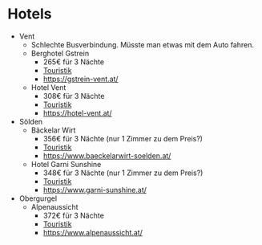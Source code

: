 # Hotels

* Vent
    * Schlechte Busverbindung. Müsste man etwas mit dem Auto fahren.
	* Berghotel Gstrein 
        * 265€ für 3 Nächte
		* [Touristik](https://www.oetztal.com/de/unterkuenfte/hotels/berghotel-gstrein.ad-1461.html?dateFrom=07-09-2024&dateTo=10-09-2024&search-unit-type-0=All&search-unit-adults-0=1&search-unit-children-0=0&search-unit-type-1=All&search-unit-adults-1=1&search-unit-children-1=0#trSource=suchen_direkt&dateFrom=07-09-2024&dateTo=10-09-2024&search-unit-type-0=All&search-unit-adults-0=1&search-unit-children-0=0&search-unit-type-1=All&search-unit-adults-1=1&search-unit-children-1=0&rangeIds=region-24&rangeType=TO&mealCode=HB&accSearchRegion=24&accSearchExpandedRegion=24&page=1&size=10&totalMinPrice=265.00&totalMaxPrice=391.00&location=fe62b24a-5fc3-415b-8909-f7e022750ff5;38429dda-1022-4f98-a189-412e6b244984;917e42be-b510-4f39-89b9-68f33aa263a2&requestId=8c1f2eae-49e0-4a82-9655-c9d103688798)
		* https://gstrein-vent.at/
	* Hotel Vent 
        * 308€ für 3 Nächte
		* [Touristik](https://www.oetztal.com/de/unterkuenfte/hotels/hotel-vent.ad-1446.html?dateFrom=07-09-2024&dateTo=10-09-2024&search-unit-type-0=All&search-unit-adults-0=1&search-unit-children-0=0&search-unit-type-1=All&search-unit-adults-1=1&search-unit-children-1=0#trSource=suchen_direkt&dateFrom=07-09-2024&dateTo=10-09-2024&search-unit-type-0=All&search-unit-adults-0=1&search-unit-children-0=0&search-unit-type-1=All&search-unit-adults-1=1&search-unit-children-1=0&rangeIds=region-24&rangeType=TO&mealCode=HB&accSearchRegion=24&accSearchExpandedRegion=24&page=1&size=10&totalMinPrice=265.00&totalMaxPrice=391.00&location=fe62b24a-5fc3-415b-8909-f7e022750ff5;38429dda-1022-4f98-a189-412e6b244984;917e42be-b510-4f39-89b9-68f33aa263a2&requestId=8c1f2eae-49e0-4a82-9655-c9d103688798)
		* https://hotel-vent.at/
* Sölden
	* Bäckelar Wirt 
        * 356€ für 3 Nächte (nur 1 Zimmer zu dem Preis?)
		* [Touristik](https://www.oetztal.com/de/unterkuenfte/hotels/baeckelar-wirt.ad-1171.html?dateFrom=07-09-2024&dateTo=10-09-2024&search-unit-type-0=All&search-unit-adults-0=1&search-unit-children-0=0&search-unit-type-1=All&search-unit-adults-1=1&search-unit-children-1=0#trSource=suchen_direkt&dateFrom=07-09-2024&dateTo=10-09-2024&search-unit-type-0=All&search-unit-adults-0=1&search-unit-children-0=0&search-unit-type-1=All&search-unit-adults-1=1&search-unit-children-1=0&rangeIds=region-24&rangeType=TO&mealCode=HB&accSearchRegion=24&accSearchExpandedRegion=24&page=1&size=10&totalMinPrice=265.00&totalMaxPrice=391.00&location=fe62b24a-5fc3-415b-8909-f7e022750ff5;38429dda-1022-4f98-a189-412e6b244984;917e42be-b510-4f39-89b9-68f33aa263a2&requestId=8c1f2eae-49e0-4a82-9655-c9d103688798)
        * https://www.baeckelarwirt-soelden.at/
	* Hotel Garni Sunshine 
        * 348€ für 3 Nächte (nur 1 Zimmer zu dem Preis?)
		* [Touristik](https://www.oetztal.com/de/unterkuenfte/hotels/hotel-garni-sunshine.ad-1159.html?dateFrom=07-09-2024&dateTo=10-09-2024&search-unit-type-0=All&search-unit-adults-0=1&search-unit-children-0=0&search-unit-type-1=All&search-unit-adults-1=1&search-unit-children-1=0#trSource=suchen_direkt&dateFrom=07-09-2024&dateTo=10-09-2024&search-unit-type-0=All&search-unit-adults-0=1&search-unit-children-0=0&search-unit-type-1=All&search-unit-adults-1=1&search-unit-children-1=0&rangeIds=region-24&rangeType=TO&mealCode=HB&accSearchRegion=24&accSearchExpandedRegion=24&page=1&size=10&totalMinPrice=265.00&totalMaxPrice=391.00&location=fe62b24a-5fc3-415b-8909-f7e022750ff5;38429dda-1022-4f98-a189-412e6b244984;917e42be-b510-4f39-89b9-68f33aa263a2&requestId=8c1f2eae-49e0-4a82-9655-c9d103688798)
        * https://www.garni-sunshine.at/
* Obergurgel
	* Alpenaussicht 
        * 372€ für 3 Nächte
		* [Touristik](https://www.oetztal.com/de/unterkuenfte/hotels/hotel-alpenaussicht.ad-559.html?dateFrom=07-09-2024&dateTo=10-09-2024&search-unit-type-0=All&search-unit-adults-0=1&search-unit-children-0=0&search-unit-type-1=All&search-unit-adults-1=1&search-unit-children-1=0#trSource=suchen_direkt&dateFrom=07-09-2024&dateTo=10-09-2024&search-unit-type-0=All&search-unit-adults-0=1&search-unit-children-0=0&search-unit-type-1=All&search-unit-adults-1=1&search-unit-children-1=0&rangeIds=region-24&rangeType=TO&mealCode=HB&accSearchRegion=24&accSearchExpandedRegion=24&page=1&size=10&totalMinPrice=265.00&totalMaxPrice=391.00&location=fe62b24a-5fc3-415b-8909-f7e022750ff5;38429dda-1022-4f98-a189-412e6b244984;917e42be-b510-4f39-89b9-68f33aa263a2&requestId=8c1f2eae-49e0-4a82-9655-c9d103688798)
		* https://www.alpenaussicht.at/